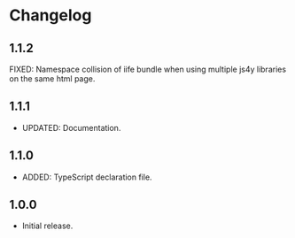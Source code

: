 # Changelog

## 1.1.2

FIXED: Namespace collision of iife bundle when using multiple js4y libraries on the same html page.

## 1.1.1

- UPDATED: Documentation.

## 1.1.0

- ADDED: TypeScript declaration file.

## 1.0.0

- Initial release.